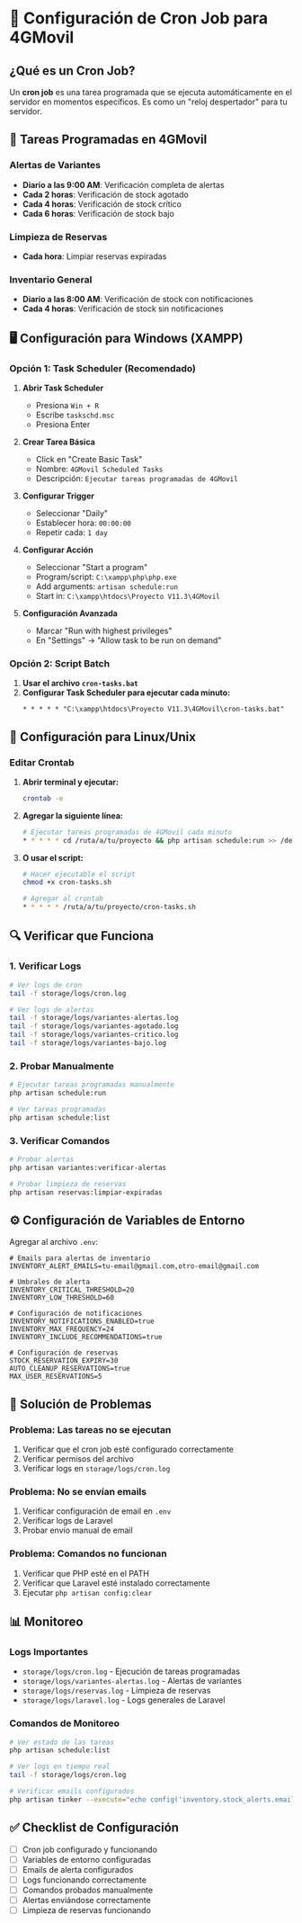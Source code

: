 # 🔧 Configuración de Cron Job para 4GMovil

## ¿Qué es un Cron Job?

Un **cron job** es una tarea programada que se ejecuta automáticamente en el servidor en momentos específicos. Es como un "reloj despertador" para tu servidor.

## 🎯 Tareas Programadas en 4GMovil

### **Alertas de Variantes**
- **Diario a las 9:00 AM**: Verificación completa de alertas
- **Cada 2 horas**: Verificación de stock agotado
- **Cada 4 horas**: Verificación de stock crítico
- **Cada 6 horas**: Verificación de stock bajo

### **Limpieza de Reservas**
- **Cada hora**: Limpiar reservas expiradas

### **Inventario General**
- **Diario a las 8:00 AM**: Verificación de stock con notificaciones
- **Cada 4 horas**: Verificación de stock sin notificaciones

## 🖥️ Configuración para Windows (XAMPP)

### **Opción 1: Task Scheduler (Recomendado)**

1. **Abrir Task Scheduler**
   - Presiona `Win + R`
   - Escribe `taskschd.msc`
   - Presiona Enter

2. **Crear Tarea Básica**
   - Click en "Create Basic Task"
   - Nombre: `4GMovil Scheduled Tasks`
   - Descripción: `Ejecutar tareas programadas de 4GMovil`

3. **Configurar Trigger**
   - Seleccionar "Daily"
   - Establecer hora: `00:00:00`
   - Repetir cada: `1 day`

4. **Configurar Acción**
   - Seleccionar "Start a program"
   - Program/script: `C:\xampp\php\php.exe`
   - Add arguments: `artisan schedule:run`
   - Start in: `C:\xampp\htdocs\Proyecto V11.3\4GMovil`

5. **Configuración Avanzada**
   - Marcar "Run with highest privileges"
   - En "Settings" → "Allow task to be run on demand"

### **Opción 2: Script Batch**

1. **Usar el archivo `cron-tasks.bat`**
2. **Configurar Task Scheduler para ejecutar cada minuto:**
   ```
   * * * * * "C:\xampp\htdocs\Proyecto V11.3\4GMovil\cron-tasks.bat"
   ```

## 🐧 Configuración para Linux/Unix

### **Editar Crontab**

1. **Abrir terminal y ejecutar:**
   ```bash
   crontab -e
   ```

2. **Agregar la siguiente línea:**
   ```bash
   # Ejecutar tareas programadas de 4GMovil cada minuto
   * * * * * cd /ruta/a/tu/proyecto && php artisan schedule:run >> /dev/null 2>&1
   ```

3. **O usar el script:**
   ```bash
   # Hacer ejecutable el script
   chmod +x cron-tasks.sh
   
   # Agregar al crontab
   * * * * * /ruta/a/tu/proyecto/cron-tasks.sh
   ```

## 🔍 Verificar que Funciona

### **1. Verificar Logs**
```bash
# Ver logs de cron
tail -f storage/logs/cron.log

# Ver logs de alertas
tail -f storage/logs/variantes-alertas.log
tail -f storage/logs/variantes-agotado.log
tail -f storage/logs/variantes-critico.log
tail -f storage/logs/variantes-bajo.log
```

### **2. Probar Manualmente**
```bash
# Ejecutar tareas programadas manualmente
php artisan schedule:run

# Ver tareas programadas
php artisan schedule:list
```

### **3. Verificar Comandos**
```bash
# Probar alertas
php artisan variantes:verificar-alertas

# Probar limpieza de reservas
php artisan reservas:limpiar-expiradas
```

## ⚙️ Configuración de Variables de Entorno

Agregar al archivo `.env`:

```env
# Emails para alertas de inventario
INVENTORY_ALERT_EMAILS=tu-email@gmail.com,otro-email@gmail.com

# Umbrales de alerta
INVENTORY_CRITICAL_THRESHOLD=20
INVENTORY_LOW_THRESHOLD=60

# Configuración de notificaciones
INVENTORY_NOTIFICATIONS_ENABLED=true
INVENTORY_MAX_FREQUENCY=24
INVENTORY_INCLUDE_RECOMMENDATIONS=true

# Configuración de reservas
STOCK_RESERVATION_EXPIRY=30
AUTO_CLEANUP_RESERVATIONS=true
MAX_USER_RESERVATIONS=5
```

## 🚨 Solución de Problemas

### **Problema: Las tareas no se ejecutan**
1. Verificar que el cron job esté configurado correctamente
2. Verificar permisos del archivo
3. Verificar logs en `storage/logs/cron.log`

### **Problema: No se envían emails**
1. Verificar configuración de email en `.env`
2. Verificar logs de Laravel
3. Probar envío manual de email

### **Problema: Comandos no funcionan**
1. Verificar que PHP esté en el PATH
2. Verificar que Laravel esté instalado correctamente
3. Ejecutar `php artisan config:clear`

## 📊 Monitoreo

### **Logs Importantes**
- `storage/logs/cron.log` - Ejecución de tareas programadas
- `storage/logs/variantes-alertas.log` - Alertas de variantes
- `storage/logs/reservas.log` - Limpieza de reservas
- `storage/logs/laravel.log` - Logs generales de Laravel

### **Comandos de Monitoreo**
```bash
# Ver estado de las tareas
php artisan schedule:list

# Ver logs en tiempo real
tail -f storage/logs/cron.log

# Verificar emails configurados
php artisan tinker --execute="echo config('inventory.stock_alerts.emails');"
```

## ✅ Checklist de Configuración

- [ ] Cron job configurado y funcionando
- [ ] Variables de entorno configuradas
- [ ] Emails de alerta configurados
- [ ] Logs funcionando correctamente
- [ ] Comandos probados manualmente
- [ ] Alertas enviándose correctamente
- [ ] Limpieza de reservas funcionando
